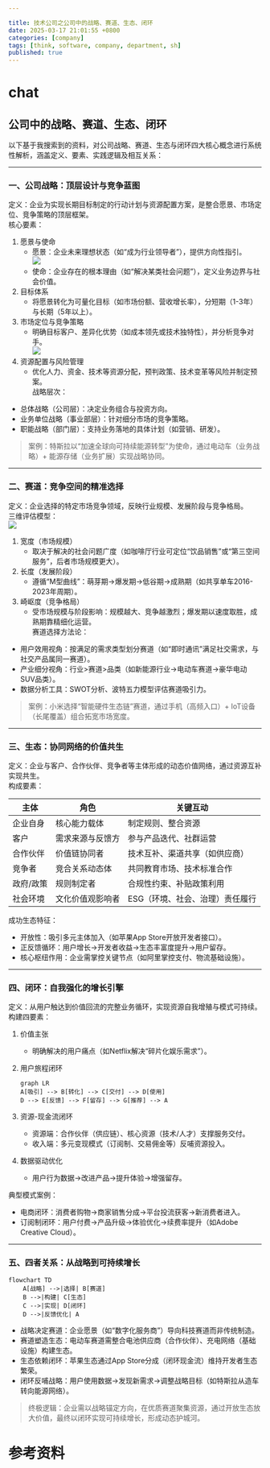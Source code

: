 ```yaml
---

title: 技术公司之公司中的战略、赛道、生态、闭环
date: 2025-03-17 21:01:55 +0800
categories: [company]
tags: [think, software, company, department, sh]
published: true
---
```




# chat


## 公司中的战略、赛道、生态、闭环


以下基于我搜索到的资料，对公司战略、赛道、生态与闭环四大核心概念进行系统性解析，涵盖定义、要素、实践逻辑及相互关系：

---

### 一、公司战略：顶层设计与竞争蓝图
定义：企业为实现长期目标制定的行动计划与资源配置方案，是整合愿景、市场定位、竞争策略的顶层框架。  
核心要素：  
1. 愿景与使命  
   - 愿景：企业未来理想状态（如“成为行业领导者”），提供方向性指引。  
![](https://metaso-static.oss-cn-beijing.aliyuncs.com/metaso/pdf2texts_reading_mode/figures/3d41e416-6961-4fb9-b4f2-f4c721cd7695/26_3.jpg)
   - 使命：企业存在的根本理由（如“解决某类社会问题”），定义业务边界与社会价值。  
2. 目标体系  
   - 将愿景转化为可量化目标（如市场份额、营收增长率），分短期（1-3年）与长期（5年以上）。  
3. 市场定位与竞争策略  
   - 明确目标客户、差异化优势（如成本领先或技术独特性），并分析竞争对手。  
![](https://metaso-static.oss-cn-beijing.aliyuncs.com/metaso/pdf2texts_reading_mode/figures/ac83bd09-8b5a-4b2d-b791-ebcc1ca0d9ba/10_0.jpg)
4. 资源配置与风险管理  
   - 优化人力、资金、技术等资源分配，预判政策、技术变革等风险并制定预案。  
战略层次：  
- 总体战略（公司层）：决定业务组合与投资方向。  
- 业务单位战略（事业部层）：针对细分市场的竞争策略。  
- 职能战略（部门层）：支持业务落地的具体计划（如营销、研发）。  

> 案例：特斯拉以“加速全球向可持续能源转型”为使命，通过电动车（业务战略）+ 能源存储（业务扩展）实现战略协同。

---

### 二、赛道：竞争空间的精准选择
定义：企业选择的特定市场竞争领域，反映行业规模、发展阶段与竞争格局。  
三维评估模型：  
![](https://metaso-static.oss-cn-beijing.aliyuncs.com/metaso/pdf2texts_reading_mode/figures/9359fc5c-6c30-4f60-9cfe-99cd73a44451/2_0.jpg)
1. 宽度（市场规模）  
   - 取决于解决的社会问题广度（如咖啡厅行业可定位“饮品销售”或“第三空间服务”，后者市场规模更大）。  
2. 长度（发展阶段）  
   - 遵循“M型曲线”：萌芽期→爆发期→低谷期→成熟期（如共享单车2016-2023年周期）。  
3. 崎岖度（竞争格局）  
   - 受市场规模与阶段影响：规模越大、竞争越激烈；爆发期以速度取胜，成熟期靠精细化运营。  
赛道选择方法论：  
- 用户效用视角：按满足的需求类型划分赛道（如“即时通讯”满足社交需求，与社交产品属同一赛道）。  
- 产业细分视角：行业>赛道>品类（如新能源行业→电动车赛道→豪华电动SUV品类）。  
- 数据分析工具：SWOT分析、波特五力模型评估赛道吸引力。  

> 案例：小米选择“智能硬件生态链”赛道，通过手机（高频入口）+ IoT设备（长尾覆盖）组合拓宽市场宽度。

---

### 三、生态：协同网络的价值共生
定义：企业与客户、合作伙伴、竞争者等主体形成的动态价值网络，通过资源互补实现共生。  
构成要素：  

| 主体       | 角色                  | 关键互动                     |
|----------------|--------------------------|----------------------------------|
| 企业自身       | 核心能力载体              | 制定规则、整合资源               |
| 客户           | 需求来源与反馈方          | 参与产品迭代、社群运营           |
| 合作伙伴       | 价值链协同者              | 技术互补、渠道共享（如供应商）   |
| 竞争者         | 竞合关系动态体            | 共同教育市场、技术标准合作       |
| 政府/政策      | 规则制定者                | 合规性约束、补贴政策利用         |
| 社会环境       | 文化价值观影响者          | ESG（环境、社会、治理）责任履行  |


成功生态特征：  
- 开放性：吸引多元主体加入（如苹果App Store开放开发者接口）。  
- 正反馈循环：用户增长→开发者收益→生态丰富度提升→用户留存。  
- 核心枢纽作用：企业需掌控关键节点（如阿里掌控支付、物流基础设施）。  

---

### 四、闭环：自我强化的增长引擎
定义：从用户触达到价值回流的完整业务循环，实现资源自我增殖与模式可持续。  
构建四要素：  
1. 价值主张  
   - 明确解决的用户痛点（如Netflix解决“碎片化娱乐需求”）。  
2. 用户旅程闭环  
   ```mermaid
   graph LR
   A[吸引] --> B[转化] --> C[交付] --> D[使用] 
   D --> E[反馈] --> F[留存] --> G[推荐] --> A
   ```

3. 资源-现金流闭环  
   - 资源端：合作伙伴（供应链）、核心资源（技术/人才）支撑服务交付。  
   - 收入端：多元变现模式（订阅制、交易佣金等）反哺资源投入。  
4. 数据驱动优化  
   - 用户行为数据→改进产品→提升体验→增强留存。  

典型模式案例：  
- 电商闭环：消费者购物→商家销售分成→平台投流获客→新消费者进入。  
- 订阅制闭环：用户付费→产品升级→体验优化→续费率提升（如Adobe Creative Cloud）。  

---

### 五、四者关系：从战略到可持续增长
```mermaid
flowchart TD
    A[战略] -->|选择| B[赛道]
    B -->|构建| C[生态]
    C -->|实现| D[闭环]
    D -->|反馈优化| A
```

- 战略决定赛道：企业愿景（如“数字化服务商”）导向科技赛道而非传统制造。  
- 赛道塑造生态：电动车赛道需整合电池供应商（合作伙伴）、充电网络（基础设施）构建生态。  
- 生态依赖闭环：苹果生态通过App Store分成（闭环现金流）维持开发者生态繁荣。  
- 闭环反哺战略：用户使用数据→发现新需求→调整战略目标（如特斯拉从造车转向能源网络）。  

> 终极逻辑：企业需以战略锚定方向，在优质赛道聚集资源，通过开放生态放大价值，最终以闭环实现可持续增长，形成动态护城河。






# 参考资料


